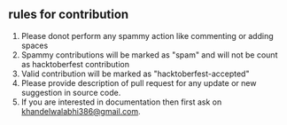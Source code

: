 ## rules for contribution

1. Please donot perform any spammy action like commenting or adding spaces 
2. Spammy contributions will be marked as "spam" and will not be count as hacktoberfest contribution
3. Valid contribution will be marked as "hacktoberfest-accepted"
4. Please provide description of pull request for any update or new suggestion in source code.
5. If you are interested in documentation then first ask on khandelwalabhi386@gmail.com.
